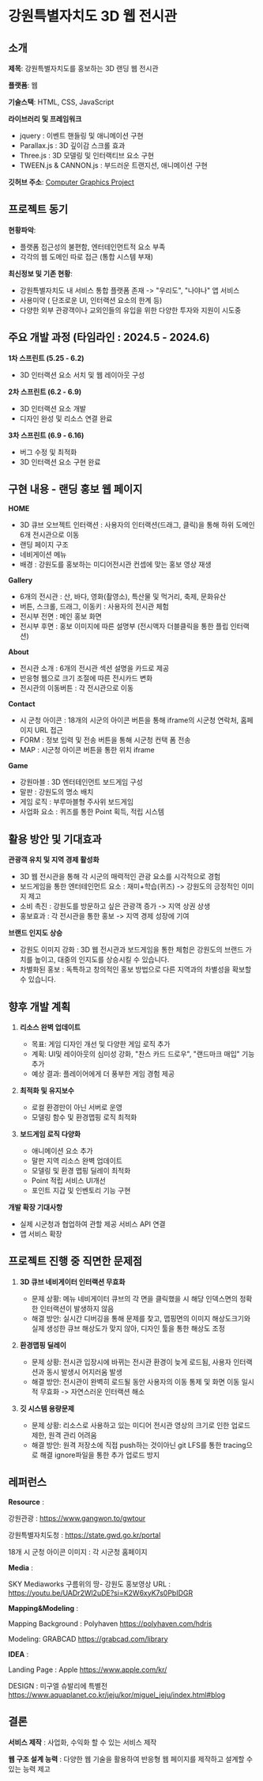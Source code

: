 # 강원특별자치도 3D 웹 전시관

## 소개

**제목**: 강원특별자치도를 홍보하는 3D 랜딩 웹 전시관

**플랫폼**: 웹

**기술스택**: HTML, CSS, JavaScript

**라이브러리 및 프레임워크**
  - jquery : 이벤트 핸들링 및 애니메이션 구현
  - Parallax.js : 3D 깊이감 스크롤 효과
  - Three.js : 3D 모델링 및 인터랙티브 요소 구현
  - TWEEN.js & CANNON.js : 부드러운 트랜지션, 애니메이션 구현

**깃허브 주소**: [Computer Graphics Project](https://github.com/Sean-Kim831/2024_Interation_Web_Project)

## 프로젝트 동기

**현황파악**: 
- 플랫폼 접근성의 불편함, 엔터테인먼트적 요소 부족
- 각각의 웹 도메인 따로 접근 (통합 시스템 부재)

**최신정보 및 기존 현황**:  
- 강원특별자치도 내 서비스 통합 플랫폼 존재 -> "우리도", "나야나" 앱 서비스
- 사용미약 ( 단조로운 UI, 인터랙션 요소의 한계 등)
- 다양한 외부 관광객이나 교외인들의 유입을 위한 다양한 투자와 지원이 시도중

## 주요 개발 과정 (타임라인 : 2024.5 - 2024.6)

**1차 스프린트 (5.25 - 6.2)**  
   - 3D 인터랙션 요소 서치 및 웹 레이아웃 구성

**2차 스프린트 (6.2 - 6.9)**  
   - 3D 인터랙션 요소 개발
   - 디자인 완성 및 리소스 연결 완료

**3차 스프린트 (6.9 - 6.16)**  
   - 버그 수정 및 최적화
   - 3D 인터랙션 요소 구현 완료

## 구현 내용 - 랜딩 홍보 웹 페이지

**HOME**  
   - 3D 큐브 오브젝트 인터랙션 : 사용자의 인터랙션(드래그, 클릭)을 통해 하위 도메인 6개 전시관으로 이동
   - 랜딩 페이지 구조
   - 네비게이션 메뉴
   - 배경 : 강원도를 홍보하는 미디어전시관 컨셉에 맞는 홍보 영상 재생

**Gallery**  
   - 6개의 전시관 : 산, 바다, 영화(촬영소), 특산물 및 먹거리, 축제, 문화유산
   - 버튼, 스크롤, 드래그, 이동키 : 사용자의 전시관 체험
   - 전시부 전면 : 메인 홍보 화면
   - 전시부 후면 : 홍보 이미지에 따른 설명부 (전시액자 더블클릭을 통한 플립 인터랙션)

**About**  
   - 전시관 소개 : 6개의 전시관 섹션 설명을 카드로 제공
   - 반응형 웹으로 크기 조절에 따른 전시카드 변화
   - 전시관의 이동버튼 : 각 전시관으로 이동

**Contact**  
   - 시 군청 아이콘 : 18개의 시군의 아이콘 버튼을 통해 iframe의 시군청 연락처, 홈페이지 URL 접근
   - FORM : 정보 입력 및 전송 버튼을 통해 시군청 컨택 폼 전송
   - MAP : 시군청 아이콘 버튼을 통한 위치 iframe

**Game**
   - 강원마블 : 3D 엔터테인먼트 보드게임 구성
   - 말판 : 강원도의 명소 배치
   - 게임 로직 : 부루마블형 주사위 보드게임
   - 사업화 요소 : 퀴즈를 통한 Point 획득, 적립 시스템

## 활용 방안 및 기대효과

**관광객 유치 및 지역 경제 활성화**  
   - 3D 웹 전시관을 통해 각 시군의 매력적인 관광 요소를 시각적으로 경험
   - 보드게임을 통한 엔터테인먼트 요소 : 재미+학습(퀴즈) -> 강원도의 긍정적인 이미지 제고
   - 소비 촉진 : 강원도를 방문하고 싶은 관광객 증가 -> 지역 상권 상생
   - 홍보효과 : 각 전시관을 통한 홍보 -> 지역 경제 성장에 기여

**브랜드 인지도 상승**  
   - 강원도 이미지 강화 : 3D 웹 전시관과 보드게임을 통한 체험은 강원도의 브랜드 가치를 높이고, 대중의 인지도를 상승시킬 수 있습니다.
   - 차별화된 홍보 : 독특하고 창의적인 홍보 방법으로 다른 지역과의 차별성을 확보할 수 있습니다.

## 향후 개발 계획

1. **리소스 완벽 업데이트**  
   - 목표: 게임 디자인 개선 및 다양한 게임 로직 추가
   - 계획: UI및 레이아웃의 심미성 강화, "찬스 카드 드로우", "랜드마크 매입" 기능 추가 
   - 예상 결과: 플레이어에게 더 풍부한 게임 경험 제공

2. **최적화 및 유지보수**  
   - 로컬 환경만이 아닌 서버로 운영
   - 모델링 함수 및 환경맵핑 로직 최적화

3. **보드게임 로직 다양화**  
   - 애니메이션 요소 추가
   - 말판 지역 리소스 완벽 업데이트
   - 모델링 및 환경 맵핑 딜레이 최적화
   - Point 적립 서비스 UI개선
   - 포인트 지갑 및 인벤토리 기능 구현

**개발 확장 기대사항**
   - 실제 시군청과 협업하여 관할 제공 서비스 API 연결
   - 앱 서비스 확장

## 프로젝트 진행 중 직면한 문제점

1. **3D 큐브 네비게이터 인터랙션 무효화**  
   - 문제 상황: 메뉴 네비게이터 큐브의 각 면을 클릭했을 시 해당 인덱스면의 정확한 인터랙션이 발생하지 않음
   - 해결 방안: 실시간 디버깅을 통해 문제를 찾고, 맵핑면의 이미지 해상도크기와 실제 생성한 큐브 해상도가 맞지 않아, 디자인 툴을 통한 해상도 조정

2. **환경맵핑 딜레이**  
   - 문제 상황: 전시관 입장시에 바뀌는 전시관 환경이 늦게 로드됨, 사용자 인터랙션과 동시 발생시 어지러움 발생
   - 해결 방안: 전시관이 완벽히 로드될 동안 사용자의 이동 통제 및 화면 이동 일시적 무효화 -> 자연스러운 인터랙션 해소

3. **깃 시스템 용량문제**  
   - 문제 상황: 리소스로 사용하고 있는 미디어 전시관 영상의 크기로 인한 업로드 제한, 원격 관리 어려움
   - 해결 방안: 원격 저장소에 직접 push하는 것이아닌 git LFS를 통한 tracing으로 해결 ignore파일을 통한 추가 업로드 방지
  
## 레퍼런스

**Resource** :

강원관광 :
https://www.gangwon.to/gwtour

강원특별자치도청 :
https://state.gwd.go.kr/portal

18개 시 군청 아이콘 이미지 :
각 시군청 홈페이지

**Media** : 

SKY Mediaworks
구름위의 땅- 강원도 홍보영상
URL : https://youtu.be/UADr2Wl2uDE?si=K2W6xyK7s0PbIDGR

**Mapping&Modeling** :

Mapping Background : Polyhaven
https://polyhaven.com/hdris

Modeling: GRABCAD
https://grabcad.com/library

**IDEA** : 

Landing Page : Apple https://www.apple.com/kr/

DESIGN : 미구엘 슈발리에 특별전 https://www.aquaplanet.co.kr/jeju/kor/miguel_jeju/index.html#blog

## 결론
**서비스 제작** : 
사업화, 수익화 할 수 있는 서비스 제작

**웹 구조 설계 능력** : 
다양한 웹 기술을 활용하여 반응형 웹 페이지를 제작하고 설계할 수 있는 능력 제고
